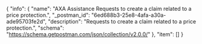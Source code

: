 {
  "info": {
    "name": "AXA Assistance Requests to create a claim related to a price protection.",
    "_postman_id": "6ed688b3-25e8-4afa-a30a-ade95703fe2d",
    "description": "Requests to create a claim related to a price protection.",
    "schema": "https://schema.getpostman.com/json/collection/v2.0.0/"
  },
  "item": []
}